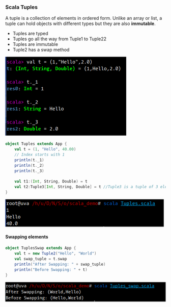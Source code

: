 ### Scala Tuples

A tuple is a collection of elements in ordered form. Unlike an array or list, a tuple can hold objects with different types but they are also **immutable**.

* Tuples are typed
* Tuples go all the way from Tuple1 to Tuple22
* Tuples are immutable
* Tuple2 has a swap method

![](/assets/Tuples_1.png)

```scala
object Tuples extends App {
    val t = (1, "Hello", 40.00)
    // Index starts with 1
    println(t._1)
    println(t._2)
    println(t._3)

    val t1:(Int, String, Double) = t
    val t2:Tuple3[Int, String, Double] = t //Tuple3 is a tuple of 3 elements. Scala has Tuple1 to Tuple22
}
```

![](assets/Tuples_2.png)

#### Swapping elements

```scala
object TuplesSwap extends App {
    val t = new Tuple2("Hello", "World")
    val swap_tuple = t.swap
    println("After Swapping: " + swap_tuple)
    println("Before Swapping: " + t)
}
```

![](/assets/Tuples_3.png)

